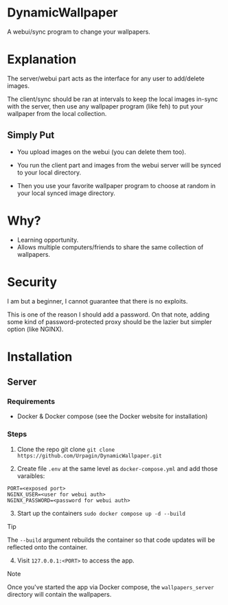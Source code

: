 # DynamicWallpaper
A webui/sync program to change your wallpapers.

# Explanation

The server/webui part acts as the interface for any user to add/delete images.

The client/sync should be ran at intervals to keep the local images in-sync with the server, then use any wallpaper program (like feh) to put your wallpaper from the local collection.

## Simply Put

- You upload images on the webui (you can delete them too).

- You run the client part and images from the webui server will be synced to your local directory.

- Then you use your favorite wallpaper program to choose at random in your local synced image directory.

# Why?

- Learning opportunity.
- Allows multiple computers/friends to share the same collection of wallpapers.

# Security
I am but a beginner, I cannot guarantee that there is no exploits.

This is one of the reason I should add a password. On that note, adding some kind of password-protected proxy should be the lazier but simpler option (like NGINX).

# Installation

## Server

### Requirements

- Docker & Docker compose (see the Docker website for installation)

### Steps

1. Clone the repo
    git clone `git clone https://github.com/Urpagin/DynamicWallpaper.git`

2. Create file `.env` at the same level as `docker-compose.yml` and add those varaibles:
```env
PORT=<exposed port>
NGINX_USER=<user for webui auth>
NGINX_PASSWORD=<password for webui auth>
```

3. Start up the containers
   `sudo docker compose up -d --build` 
> [!TIP]  
> The `--build` argument rebuilds the container so that code updates will be reflected onto the container.

4. Visit `127.0.0.1:<PORT>` to access the app.
> [!NOTE]  
> Once you've started the app via Docker compose, the `wallpapers_server` directory will contain the wallpapers.
